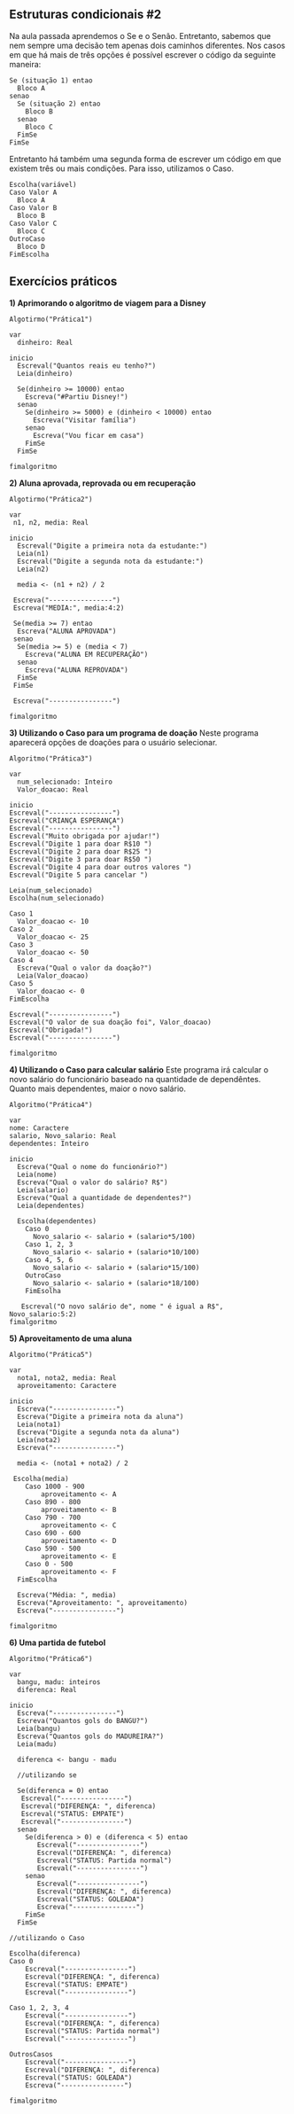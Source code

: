 ## Estruturas condicionais #2
Na aula passada aprendemos o Se e o Senão. Entretanto, sabemos que nem sempre uma decisão tem apenas dois caminhos diferentes.
Nos casos em que há mais de três opções é possível escrever o código da seguinte maneira:

```
Se (situação 1) entao
  Bloco A
senao
  Se (situação 2) entao
    Bloco B
  senao 
    Bloco C
  FimSe    
FimSe  
```

Entretanto há também uma segunda forma de escrever um código em que existem três ou mais condições.
Para isso, utilizamos o Caso.

```
Escolha(variável)
Caso Valor A
  Bloco A
Caso Valor B
  Bloco B  
Caso Valor C
  Bloco C
OutroCaso
  Bloco D 
FimEscolha  
```

## Exercícios práticos
**1) Aprimorando o algoritmo de viagem para a Disney**
```
Algotirmo("Prática1")

var
  dinheiro: Real

inicio
  Escreval("Quantos reais eu tenho?")
  Leia(dinheiro)
  
  Se(dinheiro >= 10000) entao
    Escreva("#Partiu Disney!")
  senao  
    Se(dinheiro >= 5000) e (dinheiro < 10000) entao
      Escreva("Visitar família")
    senao
      Escreva("Vou ficar em casa")
    FimSe
  FimSe
  
fimalgoritmo
```

**2) Aluna aprovada, reprovada ou em recuperação**
```
Algotirmo("Prática2")

var
 n1, n2, media: Real  

inicio
  Escreval("Digite a primeira nota da estudante:")
  Leia(n1)
  Escreval("Digite a segunda nota da estudante:")
  Leia(n2)
  
  media <- (n1 + n2) / 2
  
 Escreva("----------------")
 Escreva("MEDIA:", media:4:2)
 
 Se(media >= 7) entao
  Escreva("ALUNA APROVADA")
 senao
  Se(media >= 5) e (media < 7)
    Escreva("ALUNA EM RECUPERAÇÃO")
  senao
    Escreva("ALUNA REPROVADA")
  FimSe
 FimSe 
 
 Escreva("----------------")
 
fimalgoritmo

```

**3) Utilizando o Caso para um programa de doação**
Neste programa aparecerá opções de doações para o usuário selecionar.

```
Algoritmo("Prática3")

var
  num_selecionado: Inteiro
  Valor_doacao: Real

inicio
Escreval("----------------")
Escreval("CRIANÇA ESPERANÇA")
Escreval("----------------")
Escreval("Muito obrigada por ajudar!")
Escreval("Digite 1 para doar R$10 ")
Escreval("Digite 2 para doar R$25 ")
Escreval("Digite 3 para doar R$50 ")
Escreval("Digite 4 para doar outros valores ")
Escreval("Digite 5 para cancelar ")

Leia(num_selecionado)
Escolha(num_selecionado)

Caso 1
  Valor_doacao <- 10
Caso 2
  Valor_doacao <- 25
Caso 3
  Valor_doacao <- 50
Caso 4
  Escreva("Qual o valor da doação?")
  Leia(Valor_doacao)
Caso 5
  Valor_doacao <- 0
FimEscolha

Escreval("----------------")
Escreval("O valor de sua doação foi", Valor_doacao)
Escreval("Obrigada!")
Escreval("----------------")

fimalgoritmo
```

**4) Utilizando o Caso para calcular salário**
Este programa irá calcular o novo salário do funcionário baseado na quantidade de dependêntes.
Quanto mais dependentes, maior o novo salário.


```
Algoritmo("Prática4")

var
nome: Caractere
salario, Novo_salario: Real
dependentes: Inteiro

inicio
  Escreva("Qual o nome do funcionário?")
  Leia(nome)
  Escreva("Qual o valor do salário? R$")
  Leia(salario)
  Escreva("Qual a quantidade de dependentes?")
  Leia(dependentes)
  
  Escolha(dependentes)
    Caso 0
      Novo_salario <- salario + (salario*5/100)
    Caso 1, 2, 3
      Novo_salario <- salario + (salario*10/100)
    Caso 4, 5, 6
      Novo_salario <- salario + (salario*15/100)      
    OutroCaso
      Novo_salario <- salario + (salario*18/100)
    FimEsolha
   
   Escreval("O novo salário de", nome " é igual a R$", Novo_salario:5:2)
fimalgoritmo
```

**5) Aproveitamento de uma aluna**
```
Algoritmo("Prática5")

var
  nota1, nota2, media: Real
  aproveitamento: Caractere

inicio
  Escreva("----------------")
  Escreva("Digite a primeira nota da aluna")
  Leia(nota1)
  Escreva("Digite a segunda nota da aluna")
  Leia(nota2)
  Escreva("----------------")
  
  media <- (nota1 + nota2) / 2

 Escolha(media)
    Caso 1000 - 900
        aproveitamento <- A
    Caso 890 - 800
        aproveitamento <- B
    Caso 790 - 700
        aproveitamento <- C
    Caso 690 - 600
        aproveitamento <- D 
    Caso 590 - 500
        aproveitamento <- E
    Caso 0 - 500
        aproveitamento <- F
  FimEscolha

  Escreva("Média: ", media)
  Escreva("Aproveitamento: ", aproveitamento)
  Escreva("----------------")

fimalgoritmo
```

**6) Uma partida de futebol**
```
Algoritmo("Prática6")

var
  bangu, madu: inteiros
  diferenca: Real
 
inicio
  Escreva("----------------")
  Escreva("Quantos gols do BANGU?")
  Leia(bangu)
  Escreva("Quantos gols do MADUREIRA?")
  Leia(madu)

  diferenca <- bangu - madu
  
  //utilizando se
  
  Se(diferenca = 0) entao
   Escreval("----------------")
   Escreval("DIFERENÇA: ", diferenca)
   Escreval("STATUS: EMPATE")
   Escreval("----------------")
  senao
    Se(diferenca > 0) e (diferenca < 5) entao
       Escreval("----------------")
       Escreval("DIFERENÇA: ", diferenca)
       Escreval("STATUS: Partida normal")
       Escreval("----------------")
    senao
       Escreval("----------------")
       Escreval("DIFERENÇA: ", diferenca)
       Escreval("STATUS: GOLEADA")
       Escreva("----------------")
    FimSe
  FimSe

//utilizando o Caso

Escolha(diferenca)
Caso 0
    Escreval("----------------")
    Escreval("DIFERENÇA: ", diferenca)
    Escreval("STATUS: EMPATE")
    Escreval("----------------")

Caso 1, 2, 3, 4    
    Escreval("----------------")
    Escreval("DIFERENÇA: ", diferenca)
    Escreval("STATUS: Partida normal")
    Escreval("----------------")
    
OutrosCasos
    Escreval("----------------")
    Escreval("DIFERENÇA: ", diferenca)
    Escreval("STATUS: GOLEADA")
    Escreva("----------------")

fimalgoritmo
```
